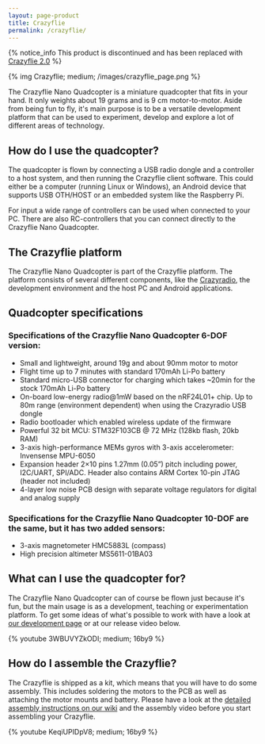 ```yaml
---
layout: page-product
title: Crazyflie
permalink: /crazyflie/
---
```


 
{% notice_info This product is discontinued and has been replaced with <a href="/crazyflie-2/">Crazyflie 2.0</a> %}

{% img Crazyflie; medium; /images/crazyflie_page.png %}

The Crazyflie Nano Quadcopter is a miniature quadcopter that fits in your hand. 
It only weights about 19 grams and is 9 cm motor-to-motor. Aside from being fun 
to fly, it's main purpose is to be a versatile development platform that can be 
used to experiment, develop and explore a lot of different areas of technology.

## How do I use the quadcopter?

The quadcopter is flown by connecting a USB radio dongle and a controller to a 
host system, and then running the Crazyflie client software. This could either 
be a computer (running Linux or Windows), an Android device that supports USB 
OTH/HOST or an embedded system like the Raspberry Pi.

For input a wide range of controllers can be used when connected to your PC. 
There are also RC-controllers that you can connect directly to the Crazyflie 
Nano Quadcopter. 

## The Crazyflie platform

The Crazyflie Nano Quadcopter is part of the Crazyflie platform. The platform 
consists of several different components, like the 
[Crazyradio](/crazyradio/), the development environment and the host PC and 
Android applications.

## Quadcopter specifications

### Specifications of the Crazyflie Nano Quadcopter 6-DOF version:

* Small and lightweight, around 19g and about 90mm motor to motor
* Flight time up to 7 minutes with standard 170mAh Li-Po battery
* Standard micro-USB connector for charging which takes ~20min for the stock 170mAh Li-Po battery
* On-board low-energy radio@1mW based on the nRF24L01+ chip. Up to 80m range (environment dependent) when using the Crazyradio USB dongle
* Radio bootloader which enabled wireless update of the firmware
* Powerful 32 bit MCU: STM32F103CB @ 72 MHz (128kb flash, 20kb RAM)
* 3-axis high-performance MEMs gyros with 3-axis accelerometer: Invensense MPU-6050
* Expansion header 2×10 pins 1.27mm (0.05”) pitch including power, I2C/UART, SPI/ADC. Header also contains ARM Cortex 10-pin JTAG (header not included)
* 4-layer low noise PCB design with separate voltage regulators for digital and analog supply

### Specifications for the Crazyflie Nano Quadcopter 10-DOF are the same, but it has two added sensors:

* 3-axis magnetometer HMC5883L (compass)
* High precision altimeter MS5611-01BA03

## What can I use the quadcopter for?

The Crazyflie Nano Quadcopter can of course be flown just because it's fun, but 
the main usage is as a development, teaching or experimentation platform. To 
get some ideas of what's possible to work with have a look at 
[our development page](/development-overview/) or at our release video below.

{% youtube 3WBUVYZkODI; medium; 16by9 %}

## How do I assemble the Crazyflie?

The Crazyflie is shipped as a kit, which means that you will have to do some 
assembly. This includes soldering the motors to the PCB as well as attaching 
the motor mounts and battery. Please have a look at the 
[detailed assembly instructions on our wiki](//wiki.bitcraze.se/projects:crazyflie:mechanics:assembly)
and the assembly video before you start assembling your Crazyflie.

{% youtube KeqiUPIDpV8; medium; 16by9 %}
